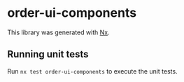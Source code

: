 # order-ui-components

This library was generated with [Nx](https://nx.dev).

## Running unit tests

Run `nx test order-ui-components` to execute the unit tests.
